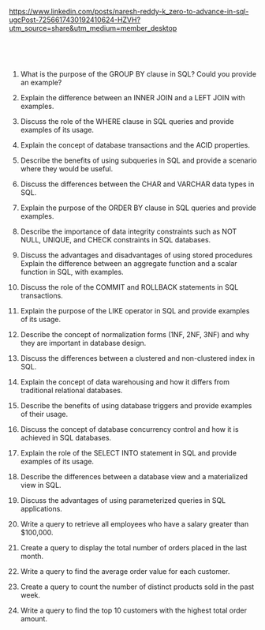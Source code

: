 <https://www.linkedin.com/posts/naresh-reddy-k_zero-to-advance-in-sql-ugcPost-7256617430192410624-HZVH?utm_source=share&utm_medium=member_desktop>

&nbsp;

&nbsp;

1. What is the purpose of the GROUP BY clause in SQL? Could you provide an example?

2. Explain the difference between an INNER JOIN and a LEFT JOIN with examples.
3. Discuss the role of the WHERE clause in SQL queries and provide examples of its usage.
4. Explain the concept of database transactions and the ACID properties.
5. Describe the benefits of using subqueries in SQL and provide a scenario where they would be useful.
6. Discuss the differences between the CHAR and VARCHAR data types in SQL.
7. Explain the purpose of the ORDER BY clause in SQL queries and provide examples.
8. Describe the importance of data integrity constraints such as NOT NULL, UNIQUE, and CHECK constraints in SQL databases.
9. Discuss the advantages and disadvantages of using stored procedures
   Explain the difference between an aggregate function and a scalar function in SQL, with examples.
10. Discuss the role of the COMMIT and ROLLBACK statements in SQL transactions.
11. Explain the purpose of the LIKE operator in SQL and provide examples of its usage.
12. Describe the concept of normalization forms (1NF, 2NF, 3NF) and why they are important in database design.
13. Discuss the differences between a clustered and non-clustered index in SQL.
14. Explain the concept of data warehousing and how it differs from traditional relational databases.
15. Describe the benefits of using database triggers and provide examples of their usage.
16. Discuss the concept of database concurrency control and how it is achieved in SQL databases.
17. Explain the role of the SELECT INTO statement in SQL and provide examples of its usage.
18. Describe the differences between a database view and a materialized view in SQL.
19. Discuss the advantages of using parameterized queries in SQL applications.
20. Write a query to retrieve all employees who have a salary greater than $100,000.
21. Create a query to display the total number of orders placed in the last month.
22. Write a query to find the average order value for each customer.
23. Create a query to count the number of distinct products sold in the past week.
24. Write a query to find the top 10 customers with the highest total order amount.
